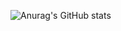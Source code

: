 ![Anurag's GitHub stats](https://github-readme-stats.vercel.app/api?username=LSJTHON&show_icons=true&theme=Card)
